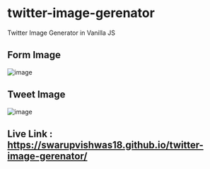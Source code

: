 # twitter-image-gerenator
Twitter Image Generator in Vanilla JS

## Form Image

![image](https://user-images.githubusercontent.com/91014156/197480545-9b7133d5-6ccc-4221-982a-53437912aeed.png)

## Tweet Image

![image](https://user-images.githubusercontent.com/91014156/197480769-1425933b-f654-45c0-961f-8d8e814a1925.png)


## Live Link : https://swarupvishwas18.github.io/twitter-image-gerenator/
